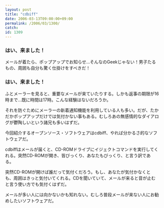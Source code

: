 ```yaml
---
layout: post
title: "cdbiff"
date: 2006-03-13T09:00:00+09:00
permalink: /2006/03/1300/
catch: 
id: 1309
---
```

### はい、来ました！
  
メールが着たら、ポップアップでお知らせ…そんなのGeekじゃない！男子たるもの、周囲も自分も驚く仕掛けをすべきだ！  
<!--more-->  

### はい、来ました！
  

ふとメーラーを見ると、重要なメールが来ていたりする。しかも返事の期限が16時まで…既に時間は17時。こんな経験はないだろうか。

  

それを防ぐためにメーラーの新着通知機能を利用している人も多い。だが、たかだかポップアップだけでは気付かない事もある。むしろあの無感情的なダイアログが鬱陶しいという諸兄も多いはずだ。

  

今回紹介するオープンソース・ソフトウェアはcdbiff、やれば分かるさ的なソフトウェアだ。

  

cdbiffはメールが届くと、CD-ROMドライブにイジェクトコマンドを実行してくれる。突然CD-ROMが開き、皆びっくり、あなたもびっくり、と言う訳である。

  

突然CD-ROMが開けば誰だって気付くだろう。もし、あなたが気付かなくとも、周囲はきっと気付いてくれる。CDを聞いていて、メールが来ると音が止むと言う使い方でも気付くはずだ。

  

メールが多い人には向かないかも知れない。むしろ普段メールが来ない人にお勧めしたいソフトウェアだ。

